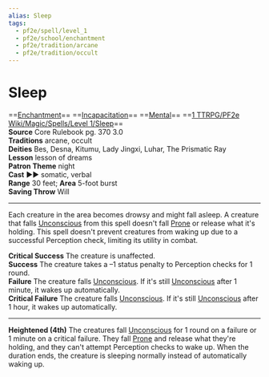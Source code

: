 ```yaml
---
alias: Sleep
tags:
  - pf2e/spell/level_1
  - pf2e/school/enchantment
  - pf2e/tradition/arcane
  - pf2e/tradition/occult
---
```


# Sleep

==[Enchantment](../../../Traits/Enchantment.md)== ==[Incapacitation](../../../Traits/Incapacitation.md)== ==[Mental](../../../Traits/Mental.md)== ==[1 TTRPG/PF2e Wiki/Magic/Spells/Level 1/Sleep](1%20TTRPG/PF2e%20Wiki/Magic/Spells/Level%201/Sleep)==  
__Source__ Core Rulebook pg. 370 3.0  
**Traditions** arcane, occult  
**Deities** Bes, Desna, Kitumu, Lady Jingxi, Luhar, The Prismatic Ray  
**Lesson** lesson of dreams  
**Patron Theme** night  
**Cast** ►► somatic, verbal  
**Range** 30 feet; **Area** 5-foot burst  
**Saving Throw** Will

---

Each creature in the area becomes drowsy and might fall asleep. A creature that falls [Unconscious](../../../Conditions/Unconscious.md) from this spell doesn't fall [Prone](../../../Conditions/Prone.md) or release what it's holding. This spell doesn't prevent creatures from waking up due to a successful Perception check, limiting its utility in combat.

**Critical Success** The creature is unaffected.  
**Success** The creature takes a –1 status penalty to Perception checks for 1 round.  
**Failure** The creature falls [Unconscious](../../../Conditions/Unconscious.md). If it's still [Unconscious](../../../Conditions/Unconscious.md) after 1 minute, it wakes up automatically.  
**Critical Failure** The creature falls [Unconscious](../../../Conditions/Unconscious.md). If it's still [Unconscious](../../../Conditions/Unconscious.md) after 1 hour, it wakes up automatically.

<hr>

**Heightened (4th)** The creatures fall [Unconscious](../../../Conditions/Unconscious.md) for 1 round on a failure or 1 minute on a critical failure. They fall [Prone](../../../Conditions/Prone.md) and release what they're holding, and they can't attempt Perception checks to wake up. When the duration ends, the creature is sleeping normally instead of automatically waking up.
